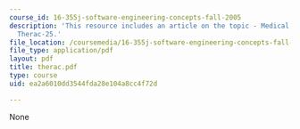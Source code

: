 ```yaml
---
course_id: 16-355j-software-engineering-concepts-fall-2005
description: 'This resource includes an article on the topic - Medical Devices: The
  Therac-25.'
file_location: /coursemedia/16-355j-software-engineering-concepts-fall-2005/ea2a6010dd3544fda28e104a8cc4f72d_therac.pdf
file_type: application/pdf
layout: pdf
title: therac.pdf
type: course
uid: ea2a6010dd3544fda28e104a8cc4f72d

---
```

None